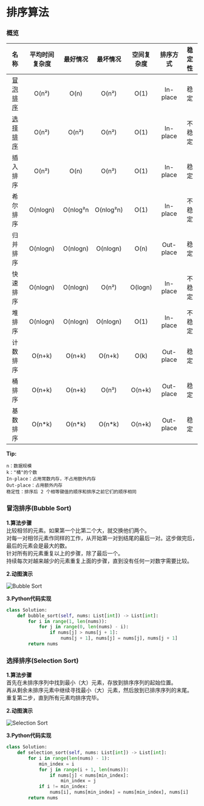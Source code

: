 # 排序算法

### 概览

| 名称 | 平均时间复杂度 | 最好情况 | 最坏情况 | 空间复杂度 | 排序方式 | 稳定性 |
| :------------: | :------------: | :------------: | :------------: | :------------: | :------------: | :------------: |
| [冒泡排序](#bubble_sort) | O(n²) | O(n) | O(n²) | O(1) | In-place | 稳定 |
| [选择排序](#selection_sort) | O(n²) | O(n²) | O(n²) | O(1) | In-place | 不稳定 |
| 插入排序 | O(n²) | O(n) | O(n²) | O(1) | In-place | 稳定 |
| 希尔排序 | O(nlogn) | O(nlog²n | O(nlog²n) | O(1) | In-place | 不稳定 |
| 归并排序 | O(nlogn) | O(nlogn) | O(nlogn) | O(n) | Out-place | 稳定 |
| 快速排序 | O(nlogn) | O(nlogn) | O(n²) | O(logn) | In-place | 不稳定 |
| 堆排序 | O(nlogn) | O(nlogn) | O(nlogn) | O(1) | In-place | 不稳定 |
| 计数排序 | O(n+k) | O(n+k) | O(n+k) | O(k) | Out-place| 稳定 |
| 桶排序 | O(n+k) | O(n+k) | O(n²) | O(n+k) | Out-place | 稳定 |
| 基数排序 | O(n*k) | O(n*k) | O(n*k) | O(n+k) | Out-place | 稳定 |

**Tip:**
```code
n：数据规模
k："桶"的个数
In-place：占用常数内存，不占用额外内存
Out-place：占用额外内存
稳定性：排序后 2 个相等键值的顺序和排序之前它们的顺序相同
```
### <span id="bubble_sort">冒泡排序(Bubble Sort)</span>

**1.算法步骤**  
比较相邻的元素。如果第一个比第二个大，就交换他们两个。  
对每一对相邻元素作同样的工作，从开始第一对到结尾的最后一对。这步做完后，最后的元素会是最大的数。  
针对所有的元素重复以上的步骤，除了最后一个。  
持续每次对越来越少的元素重复上面的步骤，直到没有任何一对数字需要比较。

**2.动图演示**

![Bubble Sort](https://blog-1257205512.cos.ap-shanghai.myqcloud.com/wp-content/uploads/2021/04/bubbleSort.gif "Bubble Sort")

**3.Python代码实现**
```python
class Solution:
    def bubble_sort(self, nums: List[int]) -> List[int]:
        for i in range(1, len(nums)):
            for j in range(0, len(nums) - i):
                if nums[j] > nums[j + 1]:
                    nums[j + 1], nums[j] = nums[j], nums[j + 1]
        return nums
```

### <span id="selection_sort">选择排序(Selection Sort)</span>

**1.算法步骤**  
首先在未排序序列中找到最小（大）元素，存放到排序序列的起始位置。  
再从剩余未排序元素中继续寻找最小（大）元素，然后放到已排序序列的末尾。  
重复第二步，直到所有元素均排序完毕。  

**2.动图演示**

![Selection Sort](https://blog-1257205512.cos.ap-shanghai.myqcloud.com/wp-content/uploads/2021/04/selectionSort.gif "Selection Sort")

**3.Python代码实现**
```python
class Solution:
    def selection_sort(self, nums: List[int]) -> List[int]:
        for i in range(len(nums) - 1):
            min_index = i
            for j in range(i + 1, len(nums)):
                if nums[j] < nums[min_index]:
                    min_index = j
            if i != min_index:
                nums[i], nums[min_index] = nums[min_index], nums[i]
        return nums
```